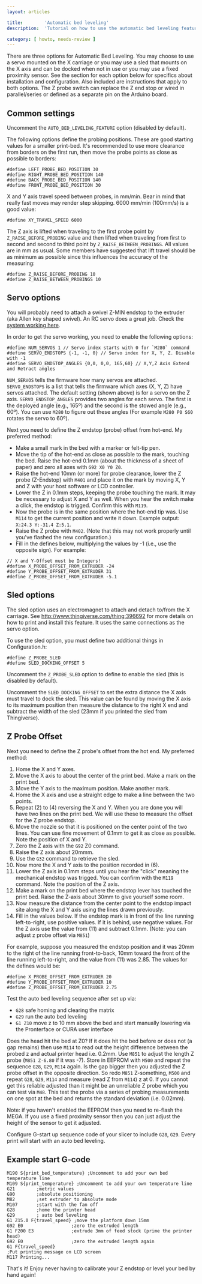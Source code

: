 ```yaml
---
layout: articles

title:        'Automatic bed leveling'
description:  'Tutorial on how to use the automatic bed leveling feature of Marlin'

category: [ howto, needs-review ]
---
```

There are three options for Automatic Bed Leveling. You may choose to use a servo mounted on the X carriage or you may use a sled that mounts on the X axis and can be docked when not in use or you may use a fixed proximity sensor.
See the section for each option below for specifics about installation and configuration. Also included are instructions that apply to both options. The Z probe switch can replace the Z end stop or wired in parallel/series or defined as a separate pin on the Arduino board.

## Common settings

Uncomment the `AUTO_BED_LEVELING_FEATURE` option (disabled by default).

The following options define the probing positions. These are good starting values for a smaller print-bed. It's recommended to use more clearance from borders on the first run, then move the probe points as close as possible to borders:

```
#define LEFT_PROBE_BED_POSITION 30
#define RIGHT_PROBE_BED_POSITION 140
#define BACK_PROBE_BED_POSITION 140
#define FRONT_PROBE_BED_POSITION 30
```

X and Y axis travel speed between probes, in mm/min. Bear in mind that really fast moves may render step skipping. 6000 mm/min (100mm/s) is a good value:

`#define XY_TRAVEL_SPEED 6000`

The Z axis is lifted when traveling to the first probe point by `Z_RAISE_BEFORE_PROBING` value and then lifted when traveling from first to second and second to third point by `Z_RAISE_BETWEEN_PROBINGS`. All values are in mm as usual. Some members have suggested that lift travel should be as minimum as possible since this influences the accuracy of the measuring:

```
#define Z_RAISE_BEFORE_PROBING 10
#define Z_RAISE_BETWEEN_PROBINGS 10
```

## Servo options

You will probably need to attach a swivel Z-MIN endstop to the extruder (aka Allen key shaped swivel). An RC servo does a great job. Check the [system working here](https://www.youtube.com/watch?v=xp46DTeC1ag).

In order to get the servo working, you need to enable the following options:

```
#define NUM_SERVOS 1 // Servo index starts with 0 for `M280` command
#define SERVO_ENDSTOPS {-1, -1, 0} // Servo index for X, Y, Z. Disable with -1
#define SERVO_ENDSTOP_ANGLES {0,0, 0,0, 165,60} // X,Y,Z Axis Extend and Retract angles
```

`NUM_SERVOS` tells the firmware how many servos are attached. `SERVO_ENDSTOPS` is a list that tells the firmware which axes (X, Y, Z) have servos attached. The default setting (shown above) is for a servo on the Z axis. `SERVO_ENDSTOP_ANGLES` provides two angles for each servo. The first is the deployed angle (e.g., 165º) and the second is the stowed angle (e.g., 60º). You can use `M280` to figure out these angles (For example `M280 P0 S60` rotates the servo to 60º).

Next you need to define the Z endstop (probe) offset from hot-end. My preferred method:

 - Make a small mark in the bed with a marker or felt-tip pen.
 - Move the tip of the hot-end as close as possible to the mark, touching the bed. Raise the hot-end 0.1mm (about the thickness of a sheet of paper) and zero all axes with `G92 X0 Y0 Z0`.
 - Raise the hot-end 10mm (or more) for probe clearance, lower the Z probe (Z-Endstop) with `M401` and place it on the mark by moving X, Y and Z with your host software or LCD controller.
 - Lower the Z in 0.1mm steps, keeping the probe touching the mark. It may be necessary to adjust X and Y as well. When you hear the switch make a click, the endstop is trigged. Confirm this with `M119`.
 - Now the probe is in the same position where the hot-end tip was. Use `M114` to get the current position and write it down. Example output: `X:24.3 Y:-31.4 Z:5.1`.
 - Raise the Z probe with `M402`. (Note that this may not work properly until you've flashed the new configuration.)
 - Fill in the defines below, multiplying the values by -1 (i.e., use the opposite sign). For example:

```
// X and Y-Offset must be Integers!
#define X_PROBE_OFFSET_FROM_EXTRUDER -24
#define Y_PROBE_OFFSET_FROM_EXTRUDER 31
#define Z_PROBE_OFFSET_FROM_EXTRUDER -5.1
```

## Sled options

The sled option uses an electromagnet to attach and detach to/from the X carriage. See <http://www.thingiverse.com/thing:396692> for more details on how to print and install this feature. It uses the same connections as the servo option.

To use the sled option, you must define two additional things in Configuration.h:

```
#define Z_PROBE_SLED
#define SLED_DOCKING_OFFSET 5
```

Uncomment the `Z_PROBE_SLED` option to define to enable the sled (this is disabled by default).

Uncomment the `SLED_DOCKING_OFFSET` to set the extra distance the X axis must travel to dock the sled. This value can be found by moving the X axis to its maximum position then measure the distance to the right X end and subtract the width of the sled (23mm if you printed the sled from Thingiverse).

## Z Probe Offset

Next you need to define the Z probe's offset from the hot end. My preferred method:

 1. Home the X and Y axes.
 2. Move the X axis to about the center of the print bed. Make a mark on the print bed.
 3. Move the Y axis to the maximum position. Make another mark.
 4. Home the X axis and use a straight edge to make a line between the two points.
 5.  Repeat (2) to (4) reversing the X and Y. When you are done you will have two lines on the print bed. We will use these to measure the offset for the Z probe endstop.
 6. Move the nozzle so that it is positioned on the center point of the two lines. You can use fine movement of 0.1mm to get it as close as possible. Note the position of X and Y.
 7. Zero the Z axis with the `G92` Z0 command.
 8. Raise the Z axis about 20mmm.
 9. Use the `G32` command to retrieve the sled.
 10. Now more the X and Y axis to the position recorded in (6).
 11. Lower the Z axis in 0.1mm steps until you hear the "click" meaning the mechanical endstop was trigged. You can confirm with the `M119` command. Note the position of the Z axis.
 12. Make a mark on the print bed where the endstop lever has touched the print bed. Raise the Z-axis about 30mm to give yourself some room.
 13. Now measure the distance from the center point to the endstop impact site along the X and Y axis using the lines drawn previously.
 14. Fill in the values below. If the endstop mark is in front of the line running left-to-right, use positive values. If it is behind, use negative values. For the Z axis use the value from (11) and subtract 0.1mm. (Note: you can adjust z probe offset via `M851`)

For example, suppose you measured the endstop position and it was 20mm to the right of the line running front-to-back, 10mm toward the front of the line running left-to-right, and the value from (11) was 2.85. The values for the defines would be:

```
#define X_PROBE_OFFSET_FROM_EXTRUDER 20
#define Y_PROBE_OFFSET_FROM_EXTRUDER 10
#define Z_PROBE_OFFSET_FROM_EXTRUDER 2.75
```

Test the auto bed leveling sequence after set up via:

 - `G28` safe homing and clearing the matrix
 - `G29` run the auto bed leveling
 - `G1 Z10` move z to 10 mm above the bed and start manually lowering via the Pronterface or CURA user interface

Does the head hit the bed at Z0? If it does hit the bed before or does not (a gap remains) then use `M114` to read out the height difference between the probed z and actual printer head i.e. 0.2mm. Use `M851` to adjust the length Z probe (`M851 Z-6.80` if it was -7). Store in EEPROM with `M500` and repeat the sequence `G28`, `G29`, `M114` again. Is the gap bigger then you adjusted the Z probe offset in the opposite direction. So redo `M851` Z-something, `M500` and repeat `G28`, `G29`, `M114` and measure (read Z from `M114`) z at 0. If you cannot get this reliable adjusted than it might be an unreliable Z probe which you can test via `M48`. This test the probe via a series of probing measurements on one spot at the bed and returns the standard deviation (i.e. 0.02mm).

Note: if you haven't enabled the EEPROM then you need to re-flash the MEGA. If you use a fixed proximity sensor then you can just adjust the height of the sensor to get it adjusted.

Configure G-start up sequence code of your slicer to include `G28`, `G29`.
Every print will start with an auto bed leveling.

## Example start G-code

```
M190 S{print_bed_temperature} ;Uncomment to add your own bed temperature line
M109 S{print_temperature} ;Uncomment to add your own temperature line
G21        ;metric values
G90        ;absolute positioning
M82        ;set extruder to absolute mode
M107       ;start with the fan off
G28        ;home the printer head
G29        ; auto bed leveling
G1 Z15.0 F{travel_speed} ;move the platform down 15mm
G92 E0                  ;zero the extruded length
G1 F200 E3              ;extrude 3mm of feed stock (prime the printer head)
G92 E0                  ;zero the extruded length again
G1 F{travel_speed}
;Put printing message on LCD screen
M117 Printing...
```

That's it! Enjoy never having to calibrate your Z endstop or level your bed by hand again!
